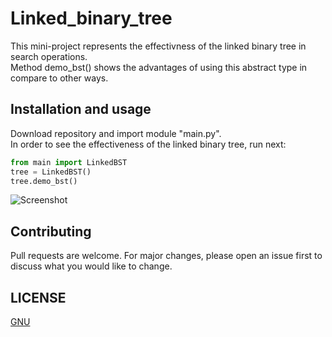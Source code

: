 # Linked_binary_tree  
This mini-project represents the effectivness of the linked binary tree in search operations.  
Method demo_bst() shows the advantages of using this abstract type in compare to other ways.  
## Installation and usage

Download repository and import module "main.py".  
In order to see the effectiveness of the linked binary tree, run next:

```python
from main import LinkedBST
tree = LinkedBST()
tree.demo_bst()
```

![Screenshot](screenshot(1).png)


## Contributing
Pull requests are welcome. For major changes, please open an issue first to discuss what you would like to change.

## LICENSE
[GNU](https://github.com/hooloobooroodkoo/Film_map/blob/main/LICENSE)
